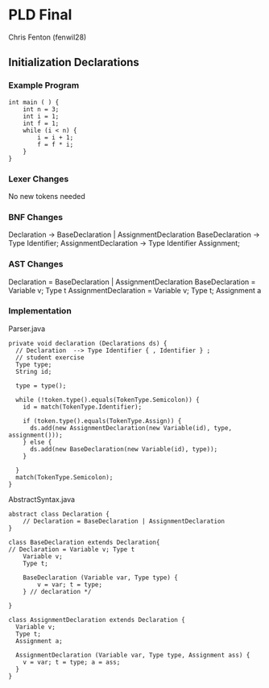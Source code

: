 # PLD Final
Chris Fenton (fenwil28)

## Initialization Declarations

### Example Program

```
int main ( ) {
    int n = 3;
    int i = 1;
    int f = 1;
    while (i < n) {
        i = i + 1;
        f = f * i;
    }
}
```

### Lexer Changes

No new tokens needed

### BNF Changes

Declaration -> BaseDeclaration | AssignmentDeclaration
BaseDeclaration -> Type Identifier;
AssignmentDeclaration -> Type Identifier Assignment;

### AST Changes

Declaration = BaseDeclaration | AssignmentDeclaration
BaseDeclaration = Variable v; Type t
AssignmentDeclaration = Variable v; Type t; Assignment a

### Implementation

Parser.java

```
private void declaration (Declarations ds) {
  // Declaration  --> Type Identifier { , Identifier } ;
  // student exercise
  Type type;
  String id;

  type = type();

  while (!token.type().equals(TokenType.Semicolon)) {
    id = match(TokenType.Identifier);

    if (token.type().equals(TokenType.Assign)) {
      ds.add(new AssignmentDeclaration(new Variable(id), type, assignment()));
    } else {
      ds.add(new BaseDeclaration(new Variable(id), type));
    }

  }
  match(TokenType.Semicolon);
}
```

AbstractSyntax.java

```
abstract class Declaration {
    // Declaration = BaseDeclaration | AssignmentDeclaration
}

class BaseDeclaration extends Declaration{
// Declaration = Variable v; Type t
    Variable v;
    Type t;

    BaseDeclaration (Variable var, Type type) {
        v = var; t = type;
    } // declaration */

}

class AssignmentDeclaration extends Declaration {
  Variable v;
  Type t;
  Assignment a;

  AssignmentDeclaration (Variable var, Type type, Assignment ass) {
    v = var; t = type; a = ass;
  }
}
```

